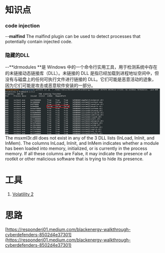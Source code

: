 # 知识点
### code injection
--**malfind**   The malfind plugin can be used to detect processes that potentially contain injected code.
### 隐藏的DLL
--**ldrmodules **是 Windows 中的一个命令行实用工具，用于检测系统中存在的未链接动态链接库（DLL）。未链接的 DLL 是指已经加载到进程地址空间中，但没有与磁盘上的任何可执行文件进行链接的 DLL。它们可能是恶意活动的迹象，因为它们可能是攻击或恶意软件安装的一部分。<br />![image.png](./images/20231018_0003435867.png)<br />The msxml3r.dll does not exist in any of the 3 DLL lists (InLoad, InInit, and InMem). The columns InLoad, InInit, and InMem indicates whether a module has been loaded into memory, initialized, or is currently in the process memory. If all these columns are False, it may indicate the presence of a rootkit or other malicious software that is trying to hide its presence.
# 工具

1. [Volatility 2](https://github.com/volatilityfoundation/volatility)
# 思路
[https://responderj01.medium.com/blackenergy-walkthrough-cyberdefenders-8502d4e37301](https://responderj01.medium.com/blackenergy-walkthrough-cyberdefenders-8502d4e37301)
